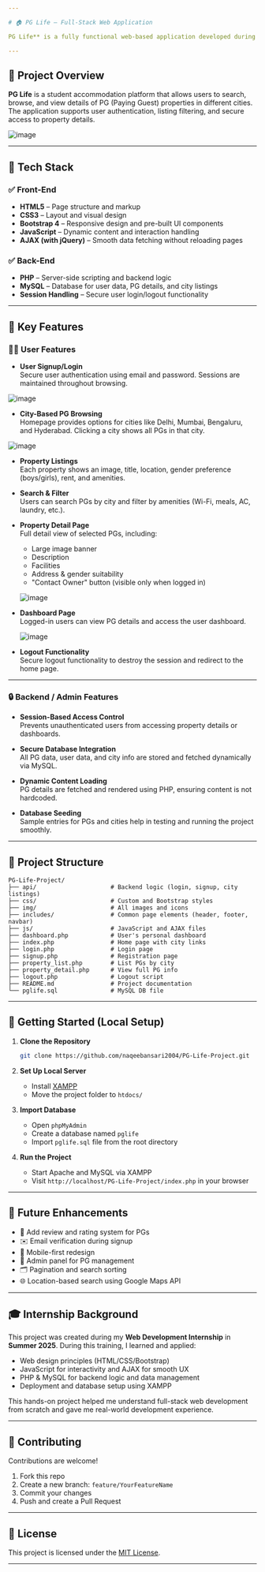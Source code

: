 ```yaml
---

# 🏠 PG Life – Full-Stack Web Application

PG Life** is a fully functional web-based application developed during my **Web Development Training Internship in the Summer of 2025**. This project was the result of intensive training in both front-end and back-end technologies, where I learned and implemented everything used in this project — from UI design to server-side scripting and database management.

---
```


## 📌 Project Overview

**PG Life** is a student accommodation platform that allows users to search, browse, and view details of PG (Paying Guest) properties in different cities. The application supports user authentication, listing filtering, and secure access to property details.

![image](https://github.com/user-attachments/assets/f56e8d3d-2eb6-4240-9a3e-9609e89c2580)




---

## 🧰 Tech Stack

### ✅ Front-End

- **HTML5** – Page structure and markup
- **CSS3** – Layout and visual design
- **Bootstrap 4** – Responsive design and pre-built UI components
- **JavaScript** – Dynamic content and interaction handling
- **AJAX (with jQuery)** – Smooth data fetching without reloading pages

### ✅ Back-End

- **PHP** – Server-side scripting and backend logic
- **MySQL** – Database for user data, PG details, and city listings
- **Session Handling** – Secure user login/logout functionality

---

## 🌟 Key Features

### 🧑‍💼 User Features

- **User Signup/Login**  
  Secure user authentication using email and password. Sessions are maintained throughout browsing.

 ![image](https://github.com/user-attachments/assets/85cc2ee4-aea1-4f8a-90f3-936196336739)



- **City-Based PG Browsing**  
  Homepage provides options for cities like Delhi, Mumbai, Bengaluru, and Hyderabad. Clicking a city shows all PGs in that city.

![image](https://github.com/user-attachments/assets/298529db-73d3-421f-b087-fd338d191ae4)




- **Property Listings**  
  Each property shows an image, title, location, gender preference (boys/girls), rent, and amenities.

- **Search & Filter**  
  Users can search PGs by city and filter by amenities (Wi-Fi, meals, AC, laundry, etc.).

- **Property Detail Page**  
  Full detail view of selected PGs, including:
  - Large image banner
  - Description
  - Facilities
  - Address & gender suitability
  - "Contact Owner" button (visible only when logged in)

  ![image](https://github.com/user-attachments/assets/7880aa52-280d-4c5b-9def-354bbc309d9b)



- **Dashboard Page**  
  Logged-in users can view PG details and access the user dashboard.

  ![image](https://github.com/user-attachments/assets/1c353b1e-277f-408a-b8a3-8ff6dcecf731)


- **Logout Functionality**  
  Secure logout functionality to destroy the session and redirect to the home page.

---

### 🔒 Backend / Admin Features

- **Session-Based Access Control**  
  Prevents unauthenticated users from accessing property details or dashboards.

- **Secure Database Integration**  
  All PG data, user data, and city info are stored and fetched dynamically via MySQL.

- **Dynamic Content Loading**  
  PG details are fetched and rendered using PHP, ensuring content is not hardcoded.

- **Database Seeding**  
  Sample entries for PGs and cities help in testing and running the project smoothly.

---

## 📁 Project Structure

```
PG-Life-Project/
├── api/                     # Backend logic (login, signup, city listings)
├── css/                     # Custom and Bootstrap styles
├── img/                     # All images and icons
├── includes/                # Common page elements (header, footer, navbar)
├── js/                      # JavaScript and AJAX files
├── dashboard.php            # User's personal dashboard
├── index.php                # Home page with city links
├── login.php                # Login page
├── signup.php               # Registration page
├── property_list.php        # List PGs by city
├── property_detail.php      # View full PG info
├── logout.php               # Logout script
├── README.md                # Project documentation
└── pglife.sql               # MySQL DB file
```

---

## 🚀 Getting Started (Local Setup)

1. **Clone the Repository**
   ```bash
   git clone https://github.com/naqeebansari2004/PG-Life-Project.git
   ```

2. **Set Up Local Server**
   - Install [XAMPP](https://www.apachefriends.org/index.html)
   - Move the project folder to `htdocs/`

3. **Import Database**
   - Open `phpMyAdmin`
   - Create a database named `pglife`
   - Import `pglife.sql` file from the root directory

4. **Run the Project**
   - Start Apache and MySQL via XAMPP
   - Visit `http://localhost/PG-Life-Project/index.php` in your browser

---

## 🔮 Future Enhancements

- 📝 Add review and rating system for PGs
- ✉️ Email verification during signup
- 📱 Mobile-first redesign
- 🔐 Admin panel for PG management
- 🗂 Pagination and search sorting
- 🌐 Location-based search using Google Maps API

---

## 🎓 Internship Background

This project was created during my **Web Development Internship** in **Summer 2025**. During this training, I learned and applied:

- Web design principles (HTML/CSS/Bootstrap)
- JavaScript for interactivity and AJAX for smooth UX
- PHP & MySQL for backend logic and data management
- Deployment and database setup using XAMPP

This hands-on project helped me understand full-stack web development from scratch and gave me real-world development experience.

---

## 🤝 Contributing

Contributions are welcome!  
1. Fork this repo  
2. Create a new branch: `feature/YourFeatureName`  
3. Commit your changes  
4. Push and create a Pull Request

---

## 📄 License

This project is licensed under the [MIT License](LICENSE).

---
